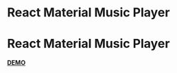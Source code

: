 <!DOCTYPE html>
<html>
<head>
	<h1>React Material Music Player</h1>
</head>
<body>
	<h1>React Material Music Player</h1>
	<a href="https://vasileclaudiu.github.io/reactmatmusicplayer/"><strong>DEMO</strong></a>
</body>
</html>
